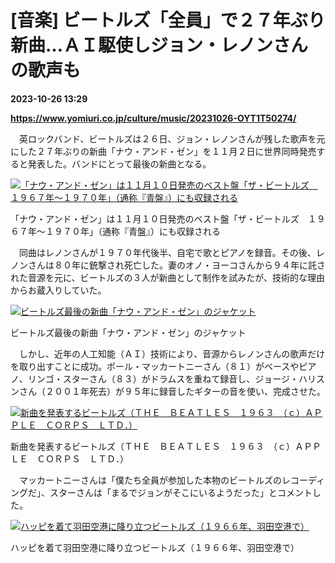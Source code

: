 # [音楽] ビートルズ「全員」で２７年ぶり新曲…ＡＩ駆使しジョン・レノンさんの歌声も

**2023-10-26 13:29**

**https://www.yomiuri.co.jp/culture/music/20231026-OYT1T50274/**

　英ロックバンド、ビートルズは２６日、ジョン・レノンさんが残した歌声を元にした２７年ぶりの新曲「ナウ・アンド・ゼン」を１１月２日に世界同時発売すると発表した。バンドにとって最後の新曲となる。

[![「ナウ・アンド・ゼン」は１１月１０日発売のベスト盤「ザ・ビートルズ　１９６７年～１９７０年」（通称『青盤』）にも収録される](https://www.yomiuri.co.jp/media/2023/10/20231026-OYT1I50191-1.jpg)](https://www.yomiuri.co.jp/pluralphoto/20231026-OYT1I50191/)

「ナウ・アンド・ゼン」は１１月１０日発売のベスト盤「ザ・ビートルズ　１９６７年～１９７０年」（通称『青盤』）にも収録される

　同曲はレノンさんが１９７０年代後半、自宅で歌とピアノを録音。その後、レノンさんは８０年に銃撃され死亡した。妻のオノ・ヨーコさんから９４年に託された音源を元に、ビートルズの３人が新曲として制作を試みたが、技術的な理由からお蔵入りしていた。

[![ビートルズ最後の新曲「ナウ・アンド・ゼン」のジャケット](https://www.yomiuri.co.jp/media/2023/10/20231026-OYT1I50190-1.jpg)](https://www.yomiuri.co.jp/pluralphoto/20231026-OYT1I50190/)

ビートルズ最後の新曲「ナウ・アンド・ゼン」のジャケット

　しかし、近年の人工知能（ＡＩ）技術により、音源からレノンさんの歌声だけを取り出すことに成功。ポール・マッカートニーさん（８１）がベースやピアノ、リンゴ・スターさん（８３）がドラムスを重ねて録音し、ジョージ・ハリスンさん（２００１年死去）が９５年に録音したギターの音を使い、完成させた。

[![新曲を発表するビートルズ（ＴＨＥ　ＢＥＡＴＬＥＳ　１９６３　（ｃ）ＡＰＰＬＥ　ＣＯＲＰＳ　ＬＴＤ．）](https://www.yomiuri.co.jp/media/2023/10/20231026-OYT1I50197-1.jpg)](https://www.yomiuri.co.jp/pluralphoto/20231026-OYT1I50197/)

新曲を発表するビートルズ（ＴＨＥ　ＢＥＡＴＬＥＳ　１９６３　（ｃ）ＡＰＰＬＥ　ＣＯＲＰＳ　ＬＴＤ．）

　マッカートニーさんは「僕たち全員が参加した本物のビートルズのレコーディングだ」、スターさんは「まるでジョンがそこにいるようだった」とコメントした。

[![ハッピを着て羽田空港に降り立つビートルズ（１９６６年、羽田空港で）](https://www.yomiuri.co.jp/media/2023/10/20231026-OYT1I50189-1.jpg)](https://www.yomiuri.co.jp/pluralphoto/20231026-OYT1I50189/)

ハッピを着て羽田空港に降り立つビートルズ（１９６６年、羽田空港で）